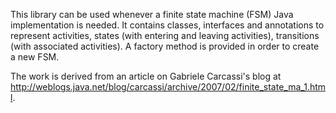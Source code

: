 This library can be used whenever a finite state machine (FSM) Java implementation is needed.
It contains classes, interfaces and annotations to represent activities, states (with entering and leaving activities), transitions (with associated activities).
A factory method is provided in order to create a new FSM.

The work is derived from an article on Gabriele Carcassi's blog at http://weblogs.java.net/blog/carcassi/archive/2007/02/finite_state_ma_1.html.